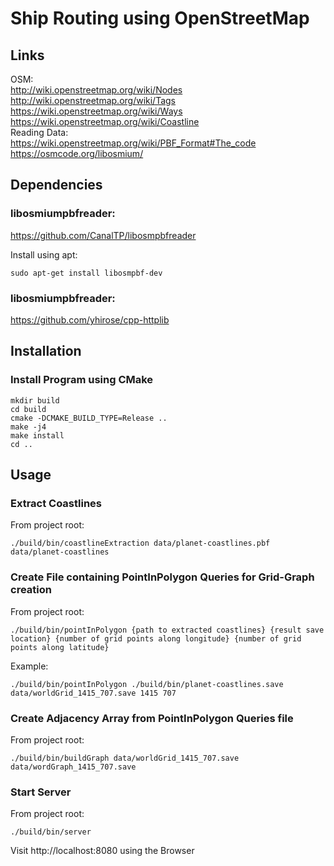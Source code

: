# Ship Routing using OpenStreetMap

## Links
OSM:  
http://wiki.openstreetmap.org/wiki/Nodes​  
http://wiki.openstreetmap.org/wiki/Tags  
https://wiki.openstreetmap.org/wiki/Ways  
https://wiki.openstreetmap.org/wiki/Coastline  
Reading Data:  
https://wiki.openstreetmap.org/wiki/PBF_Format#The_code  
https://osmcode.org/libosmium/

## Dependencies

### libosmiumpbfreader:
https://github.com/CanalTP/libosmpbfreader

Install using apt:  

    sudo apt-get install libosmpbf-dev

### libosmiumpbfreader:
https://github.com/yhirose/cpp-httplib

## Installation

### Install Program using CMake

    mkdir build
    cd build
    cmake -DCMAKE_BUILD_TYPE=Release ..  
    make -j4
    make install
    cd .. 

## Usage

### Extract Coastlines
From project root:

    ./build/bin/coastlineExtraction data/planet-coastlines.pbf data/planet-coastlines

### Create File containing PointInPolygon Queries for Grid-Graph creation
From project root:

    ./build/bin/pointInPolygon {path to extracted coastlines} {result save location} {number of grid points along longitude} {number of grid points along latitude}

Example:

    ./build/bin/pointInPolygon ./build/bin/planet-coastlines.save data/worldGrid_1415_707.save 1415 707

### Create Adjacency Array from PointInPolygon Queries file
From project root:

    ./build/bin/buildGraph data/worldGrid_1415_707.save data/wordGraph_1415_707.save

### Start Server
From project root:

    ./build/bin/server

Visit http://localhost:8080 using the Browser

